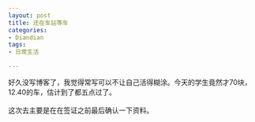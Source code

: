 ```yaml
---
layout: post
title: 还在车站等车
categories:
- Diandian
tags:
- 日常生活

---
```

好久没写博客了，我觉得常写可以不让自己活得糊涂。今天的学生竟然才70块，12.40的车，估计到了都五点过了。
<br />
<br />这次去主要是在在签证之前最后确认一下资料。